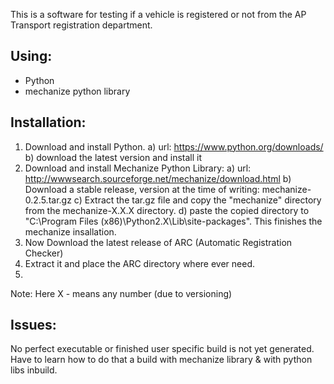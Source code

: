 This is a software for testing if a vehicle is registered or not
from the AP Transport registration department.

Using:
-----
* Python
* mechanize python library

Installation:
------------
1. Download and install Python.
   a) url: https://www.python.org/downloads/
   b) download the latest version and install it   
2. Download and install Mechanize Python Library:
   a) url: http://wwwsearch.sourceforge.net/mechanize/download.html
   b) Download a stable release, version at the time of writing: mechanize-0.2.5.tar.gz
   c) Extract the tar.gz file and copy the "mechanize" directory from the mechanize-X.X.X directory.
   d) paste the copied directory to "C:\Program Files (x86)\Python2.X\Lib\site-packages". This finishes
      the mechanize insallation.
3. Now Download the latest release of ARC (Automatic Registration Checker)
4. Extract it and place the ARC directory where ever need.
5. 

Note: Here X - means any number (due to versioning)

Issues:
------
No perfect executable or finished user specific build is not yet generated.
Have to learn how to do that a build with mechanize library & with python libs
inbuild.
